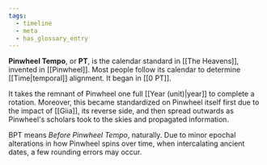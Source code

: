 ```yaml
---
tags:
  - timeline
  - meta
  - has_glossary_entry
---
```

**Pinwheel Tempo**, or **PT**, is the calendar standard in [[The Heavens]], invented in [[Pinwheel]]. Most people follow its calendar to determine [[Time|temporal]] alignment. It began in [[0 PT]].

It takes the remnant of Pinwheel one full [[Year (unit)|year]] to complete a rotation. Moreover, this became standardized on Pinwheel itself first due to the impact of [[Giia]], its reverse side, and then spread outwards as Pinwheel's scholars took to the skies and propagated information. 

BPT means *Before Pinwheel Tempo*, naturally. Due to minor epochal alterations in how Pinwheel spins over time, when intercalating ancient dates, a few rounding errors may occur.
